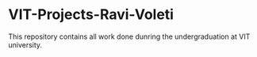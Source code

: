 # VIT-Projects-Ravi-Voleti
This repository contains all work done dunring the undergraduation at VIT university.
